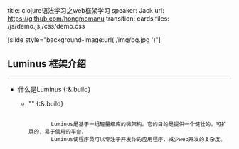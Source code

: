 title: clojure语法学习之web框架学习
speaker: Jack
url: https://github.com/hongmomanu
transition: cards
files: /js/demo.js,/css/demo.css

[slide style="background-image:url('/img/bg.jpg	')"]

## Luminus 框架介绍
----

* 什么是Luminus {:&.build} 
    * ""  {:&.build}
        
         ```text
        
                Luminus是基于一组轻量级库的微架构。它的目的是提供一个健壮的，可扩展的，易于使用的平台。
                Luminus使程序员可以专注于开发你的应用程序，减少web开发的复杂度。
                 
         ```
        

